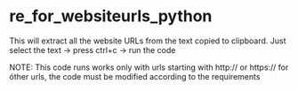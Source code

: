 # re_for_websiteurls_python
This will extract all the website URLs from the text copied to clipboard. 
Just select the text -> press ctrl+c -> run the code 

NOTE: This code runs works only with urls starting with http:// or https:// 
for óther urls, the code must be modified according to the requirements 
